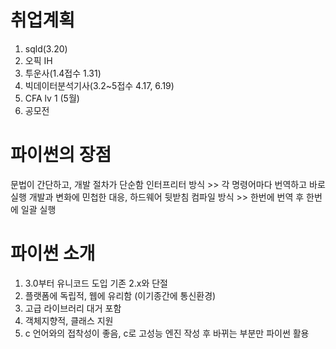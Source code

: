 # 취업계획

1. sqld(3.20)	
2. 오픽 IH
3. 투운사(1.4접수 1.31)
4. 빅데이터분석기사(3.2~5접수 4.17, 6.19)
5. CFA lv 1 (5월)
6.  공모전

# 파이썬의 장점
문법이 간단하고, 개발 절차가 단순함
인터프리터 방식 >> 각 명령어마다 번역하고 바로 실행
개발과 변화에 민첩한 대응, 하드웨어 뒷받침
컴파일 방식 >> 한번에 번역 후 한번에 일괄 실행

# 파이썬 소개
1. 3.0부터 유니코드 도입 기존 2.x와 단절
2. 플랫폼에 독립적, 웹에 유리함 (이기종간에 통신환경)
3. 고급 라이브러리 대거 포함
4. 객체지향적, 클래스 지원
5. c 언어와의 접착성이 좋음, c로 고성능 엔진 작성 후 바뀌는 부분만 파이썬 활용